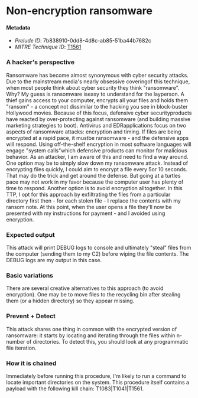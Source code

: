 
# Non-encryption ransomware

#### Metadata

- *Prelude ID*: 7b838910-0dd8-4d8c-ab85-51ba44b7682c
- *MITRE Technique ID*: [T1561](https://attack.mitre.org/techniques/T1561/)

### A hacker's perspective

Ransomware has become almost synonymous with cyber security attacks. Due to the mainstream media's nearly obsessive coveringof this technique, when most people think about cyber security they think "ransomware". Why? My guess is ransomware iseasy to understand for the layperson. A thief gains access to your computer, encrypts all your files and holds them "ransom" - a concept not dissimilar to the hacking you see in block-buster Hollywood movies. Because of this focus, defensive cyber securityproducts have reacted by over-protecting against ransomware (and building massive marketing strategies to boot). Antivirus and EDRapplications focus on two aspects of ransomware attacks: encryption and timing. If files are being encrypted at a rapid pace, it mustbe ransomware - and the defensive apps will respond. Using off-the-shelf encryption in most software languages will engage "system calls"which defensive products can monitor for malicious behavior. As an attacker, I am aware of this and need to find a way around. One option may be to simply slow down my ransomware attack. Instead of encrypting files quickly, I could aim to encrypt a file every 5or 10 seconds. That may do the trick and get around the defense. But going at a turtles pace may not work in my favor because the computer user has plenty of time to respond. Another option is to avoid encryption alltogether. In this TTP, I opt for this approach by exfiltrating the files from a particular directory first then - for each stolen file - I replace the contents with my ransom note.  At this point, when the user opens a file they'll now be presented with my instructions for payment - and I avoided using encryption.

### Expected output

This attack will print DEBUG logs to console and ultimately "steal" files from the computer (sending them to my C2) before wiping the  file contents. The DEBUG logs are my output in this case. 

### Basic variations

There are several creative alternatives to this approach (to avoid encryption). One may be to move files to the recycling bin after stealing them (or a hidden directory) so they appear missing. 

### Prevent + Detect

This attack shares one thing in common with the encrypted version of ransomware: it starts by locating and iterating through the files within n-number of directories. To detect this, you should look at any programmatic file iteration.

### How it is chained

Immediately before running this procedure, I'm likely to run a command to locate important directories on the system. This procedure itself contains a payload with the following kill chain: T1083|T1041|T1561.
